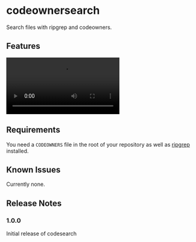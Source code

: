 # codeownersearch

Search files with ripgrep and codeowners.

## Features

![demo](docs/demo.mov)

## Requirements

You need a `CODEOWNERS` file in the root of your repository as well as [ripgrep](https://github.com/BurntSushi/ripgrep) installed.

## Known Issues

Currently none.

## Release Notes

### 1.0.0

Initial release of codesearch
